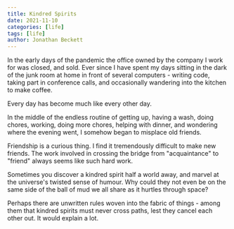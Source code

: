 ```yaml
---
title: Kindred Spirits
date: 2021-11-10
categories: [life]
tags: [life]
author: Jonathan Beckett
---
```


In the early days of the pandemic the office owned by the company I work for was closed, and sold. Ever since I have spent my days sitting in the dark of the junk room at home in front of several computers - writing code, taking part in conference calls, and occasionally wandering into the kitchen to make coffee.

Every day has become much like every other day.

In the middle of the endless routine of getting up, having a wash, doing chores, working, doing more chores, helping with dinner, and wondering where the evening went, I somehow began to misplace old friends.

Friendship is a curious thing. I find it tremendously difficult to make new friends. The work involved in crossing the bridge from "acquaintance" to "friend" always seems like such hard work.

Sometimes you discover a kindred spirit half a world away, and marvel at the universe's twisted sense of humour. Why could they not even be on the same side of the ball of mud we all share as it hurtles through space?

Perhaps there are unwritten rules woven into the fabric of things - among them that kindred spirits must never cross paths, lest they cancel each other out. It would explain a lot.